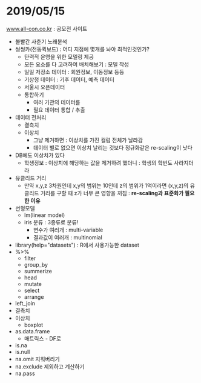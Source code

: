 # 2019/05/15

www.all-con.co.kr : 공모전 사이트

- 볼빨간 사춘기 노래분석
- 씽씽카(전동퀵보드) : 어디 지점에 몇개를 놔야 최적인것인가?
  - 탄력적 운영을 위한 모델링 제공
  - 모든 요소를 다 고려하여 배치해보기 : 모델 작성
  - 일일 저장소 데이터 : 회원정보, 이동정보 등등
  - 기상청 데이터 : 기후 데이터, 예측 데이터
  - 서울시 오픈데이터
  - 통합하기
    - 여러 기관의 데이터를
    - 필요 데이터 통합 / 추출
- 데이터 전처리
  - 결측치
  - 이상치
    - 그냥 제거하면 : 이상치를 가진 컬럼 전체가 날라감
    - 데이터 별로 없으면 이상치 날리는 것보다 정규화같은 re-scaling이 낫다
- DB에도 이상치가 있다
  - 학생정보 : 이상치에 해당하는 값을 제거하려 했더니 : 학생의 학번도 사라지더라
- 유클리드 거리
  - 만약 x,y,z 3차원인데 x,y의 범위는 10인데 z의 범위가 1억이라면 (x,y,z)의 유클리드 거리를 구할 때 z가 너무 큰 영향을 끼침 : **re-scaling과 표준화가 필요한 이유**
- 선형모델
  - lm(linear model)
  - iris 분류 : 3종류로 분류!
    - 변수가 여러개 : multi-variable
    - 결과값이 여러개 : multinomial
- library(help="datasets") : R에서 사용가능한 dataset
- %>%
  - filter
  - group_by
  - summerize
  - head
  - mutate
  - select
  - arrange
- left_join
- 결측치
- 이상치
  - boxplot
- as.data.frame
  - 매트릭스 - DF로
- is.na
- is.null
- na.omit 지워버리기
- na.exclude 제외하고 계산하기
- na.pass
